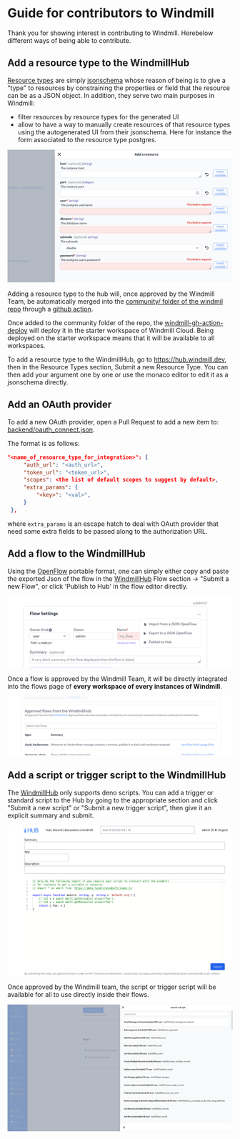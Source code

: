 # Guide for contributors to Windmill

Thank you for showing interest in contributing to Windmill. Herebelow different
ways of being able to contribute.

## Add a resource type to the WindmillHub

[Resource types](./reference/#resource_types) are simply
[jsonschema](./reference/#jsonschema) whose reason of being is to give a "type"
to resources by constraining the properties or field that the resource can be as
a JSON object. In addition, they serve two main purposes in Windmill:

- filter resources by resource types for the generated UI
- allow to have a way to manually create resources of that resource types using
  the autogenerated UI from their jsonschema. Here for instance the form
  associated to the resource type postgres.

![Add a PG resource](./assets/add_resource_pg.png)

Adding a resource type to the hub will, once approved by the Windmill Team, be
automatically merged into the
[community/ folder of the windmil repo](https://github.com/windmill-labs/windmill/tree/main/community/resource_types)
through a
[github action](https://github.com/windmill-labs/windmill/blob/main/.github/workflows/pull-hub.yml).

Once added to the community folder of the repo, the
[windmill-gh-action-deploy](https://github.com/windmill-labs/windmill-gh-action-deploy)
will deploy it in the starter workspace of Windmill Cloud. Being deployed on the
starter workspace means that it will be available to all workspaces.

To add a resource type to the WindmillHub, go to <https://hub.windmill.dev>,
then in the Resource Types section, Submit a new Resource Type. You can then add
your argument one by one or use the monaco editor to edit it as a jsonschema
directly.

## Add an OAuth provider

To add a new OAuth provider, open a Pull Request to add a new item to:
[backend/oauth_connect.json](https://github.com/windmill-labs/windmill/blob/main/backend/oauth_connect.json).

The format is as follows:

```json
"<name_of_resource_type_for_integration>": {
     "auth_url": "<auth_url>",
     "token_url": "<token_url>",
     "scopes": <the list of default scopes to suggest by default>,
     "extra_params": {
         "<key>": "<val>",
     }
 },
```

where `extra_params` is an escape hatch to deal with OAuth provider that need
some extra fields to be passed along to the authorization URL.

## Add a flow to the WindmillHub

Using the [OpenFlow](./openflow) portable format, one can simply either copy and
paste the exported Json of the flow in the
[WindmillHub](https://hub.windmill.dev) Flow section -> "Submit a new Flow", or
click 'Publish to Hub' in the flow editor directly.

![Publish to Hub](./assets/export_flow.png)

Once a flow is approved by the Windmill Team, it will be directly integrated
into the flows page of **every workspace of every instances of Windmill**.

![Approved flow](./assets/approved_flows.png)

## Add a script or trigger script to the WindmillHub

The [WindmillHub](https://hub.windmill.dev) only supports deno scripts. You can
add a trigger or standard script to the Hub by going to the appropriate section
and click "Submit a new script" or "Submit a new trigger script", then give it
an explicit summary and submit.

![Add new script](./assets/add_new_script.png)

Once approved by the Windmill team, the script or trigger script will be
available for all to use directly inside their flows.

![Pick a hub script](./assets/pick_a_hub_script.png)
